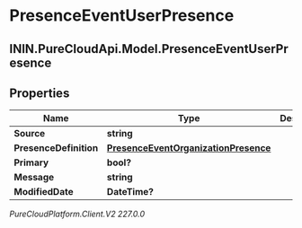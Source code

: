 # PresenceEventUserPresence

## ININ.PureCloudApi.Model.PresenceEventUserPresence

## Properties

|Name | Type | Description | Notes|
|------------ | ------------- | ------------- | -------------|
| **Source** | **string** |  | [optional] |
| **PresenceDefinition** | [**PresenceEventOrganizationPresence**](PresenceEventOrganizationPresence) |  | [optional] |
| **Primary** | **bool?** |  | [optional] |
| **Message** | **string** |  | [optional] |
| **ModifiedDate** | **DateTime?** |  | [optional] |



_PureCloudPlatform.Client.V2 227.0.0_
